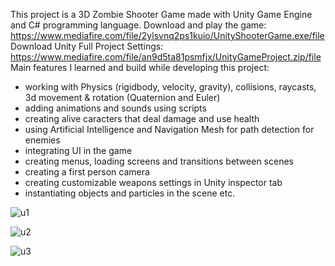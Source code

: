 This project is a 3D Zombie Shooter Game made with Unity Game Engine and C# programming language.
Download and play the game: https://www.mediafire.com/file/2ylsvnq2ps1kuio/UnityShooterGame.exe/file
Download Unity Full Project Settings: https://www.mediafire.com/file/an9d5ta81psmfjx/UnityGameProject.zip/file
Main features I learned and build while developing this project:
- working with Physics (rigidbody, velocity, gravity), collisions, raycasts, 3d movement & rotation (Quaternion and Euler)
- adding animations and sounds using scripts
- creating alive caracters that deal damage and use health
- using Artificial Intelligence and Navigation Mesh for path detection for enemies
- integrating UI in the game
- creating menus, loading screens and transitions between scenes
- creating a first person camera
- creating customizable weapons settings in Unity inspector tab 
- instantiating objects and particles in the scene etc.

![u1](https://user-images.githubusercontent.com/115250887/206475955-04a8fa52-7ab2-4d3d-b222-56a6fe2d9603.PNG)

![u2](https://user-images.githubusercontent.com/115250887/206475960-b8a93ca7-0a0a-4e51-8576-b8868c4f519b.png)

![u3](https://user-images.githubusercontent.com/115250887/206475972-9cff29e0-14f3-4d77-b73a-c5f3c2789a04.png)

